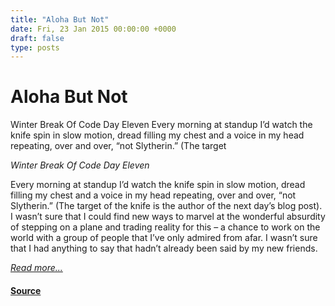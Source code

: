 ```yaml
---
title: "Aloha But Not"
date: Fri, 23 Jan 2015 00:00:00 +0000
draft: false
type: posts
---
```

# Aloha But Not





 Winter Break Of Code Day Eleven Every morning at standup I’d watch the knife spin in slow motion, dread filling my chest and a voice in my head repeating, over and over, “not Slytherin.” (The target

_Winter Break Of Code Day Eleven_

Every morning at standup I’d watch the knife spin in slow motion, dread filling my chest and a voice in my head repeating, over and over, “not Slytherin.” (The target of the knife is the author of the next day’s blog post). I wasn’t sure that I could find new ways to marvel at the wonderful absurdity of stepping on a plane and trading reality for this – a chance to work on the world with a group of people that I’ve only admired from afar. I wasn’t sure that I had anything to say that hadn’t already been said by my new friends.

[_Read more..._](https://signal.org/blog/aloha-but-not/)

#### [Source](https://signal.org/blog/aloha-but-not/)

